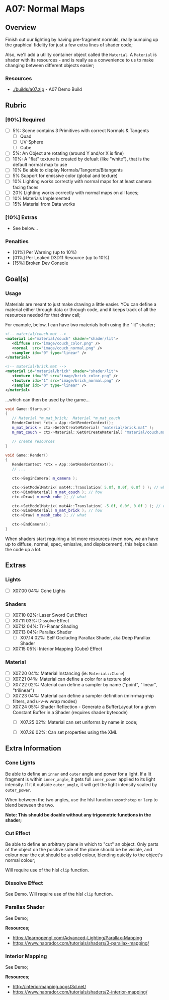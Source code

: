 A07: Normal Maps
======

## Overview
Finish out our lighting by having pre-fragment normals, really bumping up the graphical fidelity for just a few extra lines of shader code; 

Also, we'll add a utility container object called the `Material`.  A `Material` is shader with its resources - and is really as a convenience to us to make changing between different objects easier; 

### Resources
- [./builds/a07.zip](./builds/a07.zip) - A07 Demo Build

## Rubric

### [90%] Required
- [ ] 5%: Scene contains 3 Primitives with correct Normals & Tangents
    - [ ] Quad
    - [ ] UV-Sphere
    - [ ] Cube
- [ ] 5%: An Object are rotating (around Y and/or X is fine)
- [ ] 10%: A "flat" texture is created by defualt (like "white"), that is the default normal map to use
- [ ] 10% Be able to display Normals/Tangents/Bitangents
- [ ] 5% Support for emissive color (global and texture)
- [ ] 10% Lighting works correctly with normal maps for at least camera facing faces
- [ ] 20% Lighting works correctly with normal maps on all faces;
- [ ] 10% Materials Implemented
- [ ] 15% Material from Data works

### [10%] Extras 
- See below...

### Penalties
- [01%] Per Warning (up to 10%)
- [01%] Per Leaked D3D11 Resource (up to 10%)
- [15%] Broken Dev Console


## Goal(s)

### Usage

Materials are meant to just make drawing a little easier.  YOu can define a material either through data or through code, and it keeps track of all the resources needed for that draw call; 

For example, below, I can have two materials both using the "lit" shader;

```xml
<!-- material/couch.mat -->
<material id="material/couch" shader="shader/lit">
   <diffuse src="image/couch_color.png" />
   <normal  src="image/couch_normal.png" />
   <sampler idx="0" type="linear" />
</material>

<!-- material/brick.mat -->
<material id="material/brick" shader="shader/lit">
   <texture idx="0" src="image/brick_color.png" />
   <texture idx="1" src="image/brick_normal.png" />
   <sampler idx="0" type="linear" />
</material>
```

...which can then be used by the game...

```cpp
void Game::Startup()
{
   // Material *m_mat_brick;  Material *m_mat_couch
   RenderContext *ctx = App::GetRenderContext(); 
   m_mat_brick = ctx->GetOrCreateMaterial( "material/brick.mat" ); 
   m_mat_couch = ctx->Material::GetOrCreateMaterial( "material/couch.mat" ); 

   // create resources
}

void Game::Render()
{
   RenderContext *ctx = App::GetRenderContext(); 
   // ...

   ctx->BeginCamera( m_camera ); 

   ctx->SetModelMatrix( mat44::Translation( 5.0f, 0.0f, 0.0f ) ); // where
   ctx->BindMaterial( m_mat_couch ); // how
   ctx->Draw( m_mesh_cube ); // what

   ctx->SetModelMatrix( mat44::Translation( -5.0f, 0.0f, 0.0f ) ); // where
   ctx->BindMaterial( m_mat_brick ); // how
   ctx->Draw( m_mesh_cube ); // what

   ctx->EndCamera(); 
}
```

When shaders start requiring a lot more resources (even now, we an have up to diffuse, normal, spec, emissive, and displacement), this helps clean the code up a lot.  


## Extras

### Lights
- [ ] X07.00 04%: Cone Lights

### Shaders
- [ ] X07.10 02%: Laser Sword Cut Effect
- [ ] X07.11 03%: Dissolve Effect
- [ ] X07.12 04%: Tri-Planar Shading 
- [ ] X07.13 04%: Parallax Shader
    - [ ] X07.14 02%: Self Occluding Parallax Shader, aka Deep Parallax Shader
- [ ] X07.15 05%: Interior Mapping (Cube) Effect

### Material 
- [ ] X07.20 04%: Material Instancing (ie: `Material::Clone`)
- [ ] X07.21 04%: Material can define a color for a texture slot 
- [ ] X07.22 02%: Material can define a sampler by name ("point", "linear", "trilinear")
- [ ] X07.23 04%: Material can define a sampler definition (min-mag-mip filters, and u-v-w wrap modes)
- [ ] X07.24 05%: Shader Reflection - Generate a  BufferLayout for a given Constant Buffer in a Shader (requires shader bytecode)
    - [ ] X07.25 02%: Material can set uniforms by name in code; 
    - [ ] X07.26 02%: Can set properties using the XML


## Extra Information

### Cone Lights
Be able to define an `inner` and `outer` angle and power for a light.  If a lit fragment is within `inner_angle`, it gets full `inner_power` applied to its light intensity.  If it it outside `outer_angle`, it will get the light intensity scaled by `outer_power`. 

When between the two angles, use the hlsl function `smoothstep` or `lerp` to blend between the two. 

**Note: This should be doable without any trigometric functions in the shader;**


### Cut Effect
Be able to define an arbitrary plane in which to "cut" an object.  Only parts of the object on the positive side of the plane should be be visible, and colour near the cut should be a solid colour, blending quickly to the object's normal colour; 

Will require use of the hlsl `clip` function.

### Dissolve Effect
See Demo.  Will require use of the hlsl `clip` function. 

### Parallax Shader
See Demo; 

**Resources;**
- https://learnopengl.com/Advanced-Lighting/Parallax-Mapping
- https://www.habrador.com/tutorials/shaders/3-parallax-mapping/

### Interior Mapping
See Demo; 

**Resources**; 
- http://interiormapping.oogst3d.net/
- https://www.habrador.com/tutorials/shaders/2-interior-mapping/

